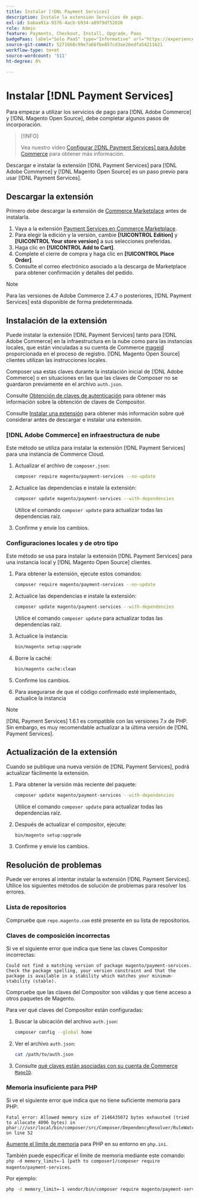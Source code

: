 ```yaml
---
title: Instalar [!DNL Payment Services]
description: Instale la extensión Servicios de pago.
exl-id: babaa91a-9376-4acb-b934-a89f9df52016
role: Admin
feature: Payments, Checkout, Install, Upgrade, Paas
badgePaas: label="Solo PaaS" type="Informative" url="https://experienceleague.adobe.com/en/docs/commerce/user-guides/product-solutions" tooltip="Se aplica solo a proyectos de Adobe Commerce en la nube (infraestructura PaaS administrada por Adobe) y a proyectos locales."
source-git-commit: 5271668c99e7a66fbe857cd3ae26edfa54211621
workflow-type: tm+mt
source-wordcount: '511'
ht-degree: 0%

---
```


# Instalar [!DNL Payment Services]

Para empezar a utilizar los servicios de pago para [!DNL Adobe Commerce] y [!DNL Magento Open Source], debe completar algunos pasos de incorporación.

>[!INFO]
>
> Vea nuestro vídeo [Configurar [!DNL Payment Services] para Adobe Commerce](https://experienceleague.adobe.com/en/docs/commerce-learn/tutorials/admin/adobe-commerce-services/configure-adobe-payment-services) para obtener más información.

Descargar e instalar la extensión [!DNL Payment Services] para [!DNL Adobe Commerce] y [!DNL Magento Open Source] es un paso previo para usar [!DNL Payment Services].

## Descargar la extensión

Primero debe descargar la extensión de [Commerce Marketplace](https://experienceleague.adobe.com/docs/commerce-admin/start/resources/commerce-marketplace.html) antes de instalarla.

1. Vaya a la extensión [Payment Services en Commerce Marketplace](https://commercemarketplace.adobe.com/magento-payment-services.html).
1. Para elegir la edición y la versión, cambie **[!UICONTROL Edition]** y **[!UICONTROL Your store version]** a sus selecciones preferidas.
1. Haga clic en **[!UICONTROL Add to Cart]**.
1. Complete el cierre de compra y haga clic en **[!UICONTROL Place Order]**.
1. Consulte el correo electrónico asociado a la descarga de Marketplace para obtener confirmación y detalles del pedido.

>[!NOTE]
>
> Para las versiones de Adobe Commerce 2.4.7 o posteriores, [!DNL Payment Services] está disponible de forma predeterminada.

## Instalación de la extensión

Puede instalar la extensión [!DNL Payment Services] tanto para [!DNL Adobe Commerce] en la infraestructura en la nube como para las instancias locales, que están vinculadas a su cuenta de Commerce [mageid](https://developer.adobe.com/commerce/marketplace/guides/sellers/profile-information/#access-keys) proporcionada en el proceso de registro.
[!DNL Magento Open Source] clientes utilizan las instrucciones locales.

Composer usa estas claves durante la instalación inicial de [!DNL Adobe Commerce] o en situaciones en las que las claves de Composer no se guardaron previamente en el archivo `auth.json`.

Consulte [Obtención de claves de autenticación](https://experienceleague.adobe.com/en/docs/commerce-operations/installation-guide/prerequisites/authentication-keys) para obtener más información sobre la obtención de claves de Compositor.

Consulte [Instalar una extensión](https://experienceleague.adobe.com/en/docs/commerce-operations/installation-guide/tutorials/extensions) para obtener más información sobre qué considerar antes de descargar e instalar una extensión.

### [!DNL Adobe Commerce] en infraestructura de nube

Este método se utiliza para instalar la extensión [!DNL Payment Services] para una instancia de Commerce Cloud.

1. Actualizar el archivo de `composer.json`:

   ```bash
   composer require magento/payment-services --no-update
   ```

1. Actualice las dependencias e instale la extensión:

   ```bash
   composer update magento/payment-services --with-dependencies
   ```

   Utilice el comando `composer update` para actualizar todas las dependencias raíz.

1. Confirme y envíe los cambios.

### Configuraciones locales y de otro tipo

Este método se usa para instalar la extensión [!DNL Payment Services] para una instancia local y [!DNL Magento Open Source] clientes.

1. Para obtener la extensión, ejecute estos comandos:

   ```bash
   composer require magento/payment-services --no-update
   ```

1. Actualice las dependencias e instale la extensión:

   ```bash
   composer update magento/payment-services --with-dependencies
   ```

   Utilice el comando `composer update` para actualizar todas las dependencias raíz.

1. Actualice la instancia:

   ```bash
   bin/magento setup:upgrade
   ```

1. Borre la caché:

   ```bash
   bin/magento cache:clean
   ```

1. Confirme los cambios.
1. Para asegurarse de que el código confirmado esté implementado, actualice la instancia

>[!NOTE]
>
> [!DNL Payment Services] 1.6.1 es compatible con las versiones 7.x de PHP. Sin embargo, es muy recomendable actualizar a la última versión de [!DNL Payment Services].

## Actualización de la extensión

Cuando se publique una nueva versión de [!DNL Payment Services], podrá actualizar fácilmente la extensión.

1. Para obtener la versión más reciente del paquete:

   ```bash
   composer update magento/payment-services --with-dependencies
   ```

   Utilice el comando `composer update` para actualizar todas las dependencias raíz.

1. Después de actualizar el compositor, ejecute:

   ```bash
   bin/magento setup:upgrade
   ```

1. Confirme y envíe los cambios.

## Resolución de problemas

Puede ver errores al intentar instalar la extensión [!DNL Payment Services]. Utilice los siguientes métodos de solución de problemas para resolver los errores.

### Lista de repositorios

Compruebe que `repo.magento.com` esté presente en su lista de repositorios.

### Claves de composición incorrectas

Si ve el siguiente error que indica que tiene las claves Compositor incorrectas:

```
Could not find a matching version of package magento/payment-services. Check the package spelling, your version constraint and that the package is available in a stability which matches your minimum-stability (stable).
```

Compruebe que las claves del Compositor son válidas y que tiene acceso a otros paquetes de Magento.

Para ver qué claves del Compositor están configuradas:

1. Buscar la ubicación del archivo `auth.json`:

   ```bash
   composer config --global home
   ```

1. Ver el archivo `auth.json`:

   ```bash
   cat /path/to/auth.json
   ```

1. Consulte [qué claves están asociadas con su cuenta de Commerce `MageID`](https://experienceleague.adobe.com/en/docs/commerce-operations/installation-guide/prerequisites/authentication-keys).

### Memoria insuficiente para PHP

Si ve el siguiente error que indica que no tiene suficiente memoria para PHP:

```
Fatal error: Allowed memory size of 2146435072 bytes exhausted (tried to allocate 4096 bytes) in phar:///usr/local/bin/composer/src/Composer/DependencyResolver/RuleWatchGraph.php on line 52
```

[Aumente el límite de memoria](https://experienceleague.adobe.com/en/docs/commerce-cloud-service/user-guide/configure/app/php-settings#increase-php-memory-limit) para PHP en su entorno en `php.ini`.

También puede especificar el límite de memoria mediante este comando: `php -d memory_limit=-1 [path to composer]/composer require magento/payment-services`.

Por ejemplo:

```bash
php -d memory_limit=-1 vendor/bin/composer require magento/payment-services
```
